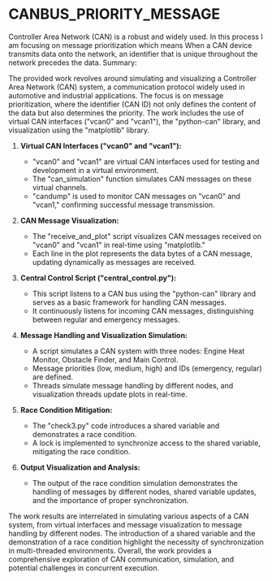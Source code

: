 # CANBUS_PRIORITY_MESSAGE
Controller Area Network (CAN) is a robust and widely used. In this process I am focusing on message  prioritization which means When a CAN device transmits data onto the network, an identifier that is unique throughout the network precedes the data.
Summary:

The provided work revolves around simulating and visualizing a Controller Area Network (CAN) system, a communication protocol widely used in automotive and industrial applications. The focus is on message prioritization, where the identifier (CAN ID) not only defines the content of the data but also determines the priority. The work includes the use of virtual CAN interfaces ("vcan0" and "vcan1"), the "python-can" library, and visualization using the "matplotlib" library.

1. **Virtual CAN Interfaces ("vcan0" and "vcan1"):**
   - "vcan0" and "vcan1" are virtual CAN interfaces used for testing and development in a virtual environment.
   - The "can_simulation" function simulates CAN messages on these virtual channels.
   - "candump" is used to monitor CAN messages on "vcan0" and "vcan1," confirming successful message transmission.

2. **CAN Message Visualization:**
   - The "receive_and_plot" script visualizes CAN messages received on "vcan0" and "vcan1" in real-time using "matplotlib."
   - Each line in the plot represents the data bytes of a CAN message, updating dynamically as messages are received.

3. **Central Control Script ("central_control.py"):**
   - This script listens to a CAN bus using the "python-can" library and serves as a basic framework for handling CAN messages.
   - It continuously listens for incoming CAN messages, distinguishing between regular and emergency messages.

4. **Message Handling and Visualization Simulation:**
   - A script simulates a CAN system with three nodes: Engine Heat Monitor, Obstacle Finder, and Main Control.
   - Message priorities (low, medium, high) and IDs (emergency, regular) are defined.
   - Threads simulate message handling by different nodes, and visualization threads update plots in real-time.

5. **Race Condition Mitigation:**
   - The "check3.py" code introduces a shared variable and demonstrates a race condition.
   - A lock is implemented to synchronize access to the shared variable, mitigating the race condition.

6. **Output Visualization and Analysis:**
   - The output of the race condition simulation demonstrates the handling of messages by different nodes, shared variable updates, and the importance of proper synchronization.

The work results are interrelated in simulating various aspects of a CAN system, from virtual interfaces and message visualization to message handling by different nodes. The introduction of a shared variable and the demonstration of a race condition highlight the necessity of synchronization in multi-threaded environments. Overall, the work provides a comprehensive exploration of CAN communication, simulation, and potential challenges in concurrent execution.
